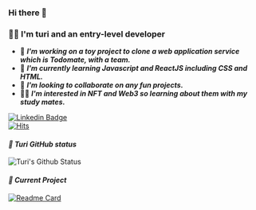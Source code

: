### Hi there 👋
### 👩‍💻 I'm turi and an entry-level developer

- 🔭  ***I'm working on a toy project to clone a web application service which is Todomate, with a team.***
- 🌱  ***I'm currently learning Javascript and ReactJS including CSS and HTML.***
- 👯  ***I'm looking to collaborate on any fun projects.*** 
- 👩‍🎤  ***I'm interested in NFT and Web3 so learning about them with my study mates.***

[![Linkedin Badge](https://img.shields.io/badge/-LinkedIn-inactive?style=flat-square&logo=Linkedin&logoColor=white&link=https://www.linkedin.com/in/soo-km/)](https://www.linkedin.com/in/soo-km/) <br/>
[![Hits](https://hits.seeyoufarm.com/api/count/incr/badge.svg?url=https%3A%2F%2Fgithub.com%2Fsookm&count_bg=%23EF9D6A&title_bg=%23555555&icon=&icon_color=%23E7E7E7&title=hits&edge_flat=false)](https://hits.seeyoufarm.com)


#### *👾 Turi GitHub status*
![Turi's Github Status](https://github-readme-stats.vercel.app/api?username=sookm&bg_color=30,e96443,904e95&title_color=fff&text_color=fff)  

<!--
[![Top Langs](https://github-readme-stats.vercel.app/api/top-langs/?username=sookm&layout=compact&bg_color=fff&title_color=ff5f6d&text_color=ff5f6d)](https://github.com/sookm/github-readme-stats) -->

#### *👾 Current Project*
[![Readme Card](https://github-readme-stats.vercel.app/api/pin/?username=sookm&repo=clonemate-front&bg_color,ff5f6d,ffc371&title_color=fff&text_color=fff)](https://github.com/sookm/clonemate-front) 


<!--
**sookm/sookm** is a ✨ _special_ ✨ repository because its `README.md` (this file) appears on your GitHub profile.

Here are some ideas to get you started:

- 🔭 I’m currently working on ...
- 🌱 I’m currently learning ...
- 👯 I’m looking to collaborate on ...
- 🤔 I’m looking for help with ...
- 💬 Ask me about ...
- 📫 How to reach me: ...
- 😄 Pronouns: ...
- ⚡ Fun fact: ...
-->
